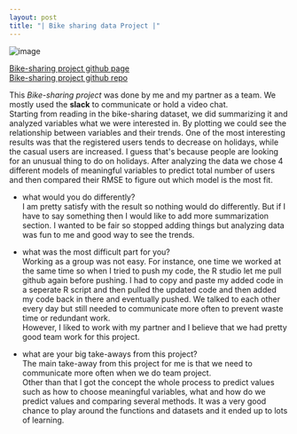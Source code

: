 ```yaml
---
layout: post
title: "| Bike sharing data Project |"
---
```


![image](https://user-images.githubusercontent.com/58168249/125181192-73f7d100-e1d0-11eb-9791-a3d5848868c6.png) 

[Bike-sharing project github page](https://sjung7nc.github.io/group13-project2/)  
[Bike-sharing project github repo](https://github.com/sjung7nc/group13-project2)  

This *Bike-sharing project* was done by me and my partner as a team. We mostly used the **slack** to communicate or hold a video chat.  
Starting from reading in the bike-sharing dataset, we did summarizing it and analyzed variables what we were interested in. By plotting we could see the relationship between variables and their trends. One of the most interesting results was that the registered users tends to decrease on holidays, while the casual users are increased. I guess that's because people are looking for an unusual thing to do on holidays. After analyzing the data we chose 4 different models of meaningful variables to predict total number of users and then compared their RMSE to figure out which model is the most fit. 


- what would you do differently?  
I am pretty satisfy with the result so nothing would do differently. But if I have to say something then I would like to add more summarization section. I wanted to be fair so stopped adding things but analyzing data was fun to me and good way to see the trends.

- what was the most difficult part for you?  
Working as a group was not easy. For instance, one time we worked at the same time so when I tried to push my code, the R studio let me pull github again before pushing. 
I had to copy and paste my added code in a seperate R script and then pulled the updated code and then added my code back in there and eventually pushed. 
We talked to each other every day but still needed to communicate more often to prevent waste time or redundant work.  
However, I liked to work with my partner and I believe that we had pretty good team work for this project.  

- what are your big take-aways from this project?  
The main take-away from this project for me is that we need to communicate more often when we do team project.  
Other than that I got the concept the whole process to predict values such as how to choose meaningful variables, what and how do we predict values and comparing several methods. 
It was a very good chance to play around the functions and datasets and it ended up to lots of learning.
